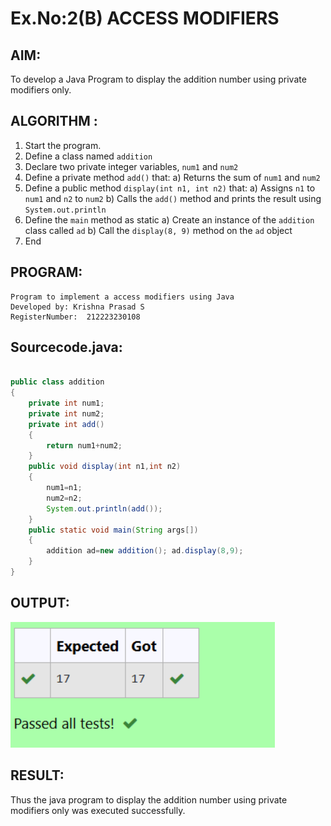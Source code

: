 # Ex.No:2(B) ACCESS MODIFIERS

## AIM:
To develop a Java Program to display the addition number using private modifiers only.

## ALGORITHM :
1.	Start the program.
2.	Define a class named `addition`
3.	Declare two private integer variables, `num1` and `num2`
4.	Define a private method `add()` that:
a)	Returns the sum of `num1` and `num2`
5.	Define a public method `display(int n1, int n2)` that:
a)	Assigns `n1` to `num1` and `n2` to `num2`
b)	Calls the `add()` method and prints the result using `System.out.println`
6.	Define the `main` method as static
a)	Create an instance of the `addition` class called `ad`
b)	Call the `display(8, 9)` method on the `ad` object
7.	End






## PROGRAM:
 ```
Program to implement a access modifiers using Java
Developed by: Krishna Prasad S
RegisterNumber:  212223230108
```

## Sourcecode.java:
```java

public class addition
{ 
    private int num1;
    private int num2; 
    private int add()
    {
        return num1+num2;
    }
    public void display(int n1,int n2)
    {
        num1=n1; 
        num2=n2;
        System.out.println(add());
    }
    public static void main(String args[])
    {
        addition ad=new addition(); ad.display(8,9);
    }
}

```






## OUTPUT:

![alt text](<Screenshot 2025-05-11 203732.png>)

## RESULT:
Thus the java program to display the addition number using private modifiers only was executed successfully.


